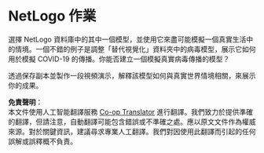 <!--
CO_OP_TRANSLATOR_METADATA:
{
  "original_hash": "cf654ca60c7f86c8dad28596fb42994b",
  "translation_date": "2025-08-24T22:05:31+00:00",
  "source_file": "lessons/6-Other/23-MultiagentSystems/assignment.md",
  "language_code": "hk"
}
-->
# NetLogo 作業

選擇 NetLogo 資料庫中的其中一個模型，並使用它來盡可能模擬一個真實生活中的情境。一個不錯的例子是調整「替代視覺化」資料夾中的病毒模型，展示它如何用於模擬 COVID-19 的傳播。你能否建立一個模擬真實病毒傳播的模型？

透過保存副本並製作一段視頻演示，解釋該模型如何與真實世界情境相關，來展示你的成果。

**免責聲明**：  
本文件使用人工智能翻譯服務 [Co-op Translator](https://github.com/Azure/co-op-translator) 進行翻譯。我們致力於提供準確的翻譯，但請注意，自動翻譯可能包含錯誤或不準確之處。應以原文文件作為權威來源。對於關鍵資訊，建議尋求專業人工翻譯。我們對因使用此翻譯而引起的任何誤解或誤釋概不負責。